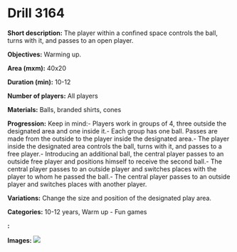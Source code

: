 # Drill 3164

**Short description:**
The player within a confined space controls the ball, turns with it, and passes to an open player.

**Objectives:**
Warming up.

**Area (mxm):**
40x20

**Duration (min):**
10-12

**Number of players:**
All players

**Materials:**
Balls, branded shirts, cones

**Progression:**
Keep in mind:- Players work in groups of 4, three outside the designated area and one inside it.- Each group has one ball. Passes are made from the outside to the player inside the designated area.- The player inside the designated area controls the ball, turns with it, and passes to a free player.- Introducing an additional ball, the central player passes to an outside free player and positions himself to receive the second ball.- The central player passes to an outside player and switches places with the player to whom he passed the ball.- The central player passes to an outside player and switches places with another player.

**Variations:**
Change the size and position of the designated play area.

**Categories:**
10-12 years, Warm up - Fun games

**:**


**Images:**
![](https://www.coachingfutsal.com/\images\090ed8fe-4680-4004-bf72-a4d78b4f317a_361.png)

